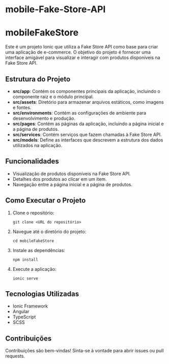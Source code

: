 # mobile-Fake-Store-API
# mobileFakeStore

Este é um projeto Ionic que utiliza a Fake Store API como base para criar uma aplicação de e-commerce. O objetivo do projeto é fornecer uma interface amigável para visualizar e interagir com produtos disponíveis na Fake Store API.

## Estrutura do Projeto

- **src/app**: Contém os componentes principais da aplicação, incluindo o componente raiz e o módulo principal.
- **src/assets**: Diretório para armazenar arquivos estáticos, como imagens e fontes.
- **src/environments**: Contém as configurações de ambiente para desenvolvimento e produção.
- **src/pages**: Contém as páginas da aplicação, incluindo a página inicial e a página de produtos.
- **src/services**: Contém serviços que fazem chamadas à Fake Store API.
- **src/models**: Define as interfaces que descrevem a estrutura dos dados utilizados na aplicação.

## Funcionalidades

- Visualização de produtos disponíveis na Fake Store API.
- Detalhes dos produtos ao clicar em um item.
- Navegação entre a página inicial e a página de produtos.

## Como Executar o Projeto

1. Clone o repositório:
   ```
   git clone <URL do repositório>
   ```

2. Navegue até o diretório do projeto:
   ```
   cd mobileFakeStore
   ```

3. Instale as dependências:
   ```
   npm install
   ```

4. Execute a aplicação:
   ```
   ionic serve
   ```

## Tecnologias Utilizadas

- Ionic Framework
- Angular
- TypeScript
- SCSS

## Contribuições

Contribuições são bem-vindas! Sinta-se à vontade para abrir issues ou pull requests.
